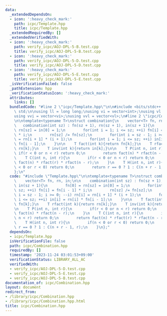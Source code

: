 ```yaml
---
data:
  _extendedDependsOn:
  - icon: ':heavy_check_mark:'
    path: icpc/Template.hpp
    title: icpc/Template.hpp
  _extendedRequiredBy: []
  _extendedVerifiedWith:
  - icon: ':heavy_check_mark:'
    path: verify_icpc/AOJ-DPL-5-B.test.cpp
    title: verify_icpc/AOJ-DPL-5-B.test.cpp
  - icon: ':heavy_check_mark:'
    path: verify_icpc/AOJ-DPL-5-D.test.cpp
    title: verify_icpc/AOJ-DPL-5-D.test.cpp
  - icon: ':heavy_check_mark:'
    path: verify_icpc/AOJ-DPL-5-E.test.cpp
    title: verify_icpc/AOJ-DPL-5-E.test.cpp
  _isVerificationFailed: false
  _pathExtension: hpp
  _verificationStatusIcon: ':heavy_check_mark:'
  attributes:
    links: []
  bundledCode: "#line 2 \"icpc/Template.hpp\"\n\n#include <bits/stdc++.h>\nusing namespace\
    \ std;\n\nusing ll = long long;\nusing vi = vector<int>;\nusing vl = vector<ll>;\n\
    using vvi = vector<vi>;\nusing vvl = vector<vl>;\n#line 2 \"icpc/Combination.hpp\"\
    \n\ntemplate<typename T>\nstruct combination{\n    vector<T> fn, rn, in;\n\n \
    \   combination(int sz) : fn(sz + 1), rn(sz + 1), in(sz + 1){\n        fn[0] =\
    \ rn[sz] = in[0] = 1;\n        for(int i = 1; i <= sz; ++i) fn[i] = fn[i - 1]\
    \ * i;\n        rn[sz] /= fn[sz];\n        for(int i = sz - 1; i >= 0; --i) rn[i]\
    \ = rn[i + 1] * (i + 1);\n        for(int i = 1; i <= sz; ++i) in[i] = rn[i] *\
    \ fn[i - 1];\n    }\n\n    T fact(int k){return fn[k];}\n    T rfact(int k){return\
    \ rn[k];}\n    T inv(int k){return in[k];}\n\n    T P(int n, int r){\n       \
    \ if(r < 0 or n < r) return 0;\n        return fact(n) * rfact(n - r);\n    }\n\
    \    T C(int n, int r){\n        if(r < 0 or n < r) return 0;\n        return\
    \ fact(n) * rfact(r) * rfact(n - r);\n    }\n    T H(int n, int r){\n        if(n\
    \ < 0 or r < 0) return 0;\n        return r == 0 ? 1 : C(n + r - 1, r);\n    }\n\
    };\n"
  code: "#include \"Template.hpp\"\n\ntemplate<typename T>\nstruct combination{\n\
    \    vector<T> fn, rn, in;\n\n    combination(int sz) : fn(sz + 1), rn(sz + 1),\
    \ in(sz + 1){\n        fn[0] = rn[sz] = in[0] = 1;\n        for(int i = 1; i <=\
    \ sz; ++i) fn[i] = fn[i - 1] * i;\n        rn[sz] /= fn[sz];\n        for(int\
    \ i = sz - 1; i >= 0; --i) rn[i] = rn[i + 1] * (i + 1);\n        for(int i = 1;\
    \ i <= sz; ++i) in[i] = rn[i] * fn[i - 1];\n    }\n\n    T fact(int k){return\
    \ fn[k];}\n    T rfact(int k){return rn[k];}\n    T inv(int k){return in[k];}\n\
    \n    T P(int n, int r){\n        if(r < 0 or n < r) return 0;\n        return\
    \ fact(n) * rfact(n - r);\n    }\n    T C(int n, int r){\n        if(r < 0 or\
    \ n < r) return 0;\n        return fact(n) * rfact(r) * rfact(n - r);\n    }\n\
    \    T H(int n, int r){\n        if(n < 0 or r < 0) return 0;\n        return\
    \ r == 0 ? 1 : C(n + r - 1, r);\n    }\n};"
  dependsOn:
  - icpc/Template.hpp
  isVerificationFile: false
  path: icpc/Combination.hpp
  requiredBy: []
  timestamp: '2023-11-24 03:01:53+09:00'
  verificationStatus: LIBRARY_ALL_AC
  verifiedWith:
  - verify_icpc/AOJ-DPL-5-D.test.cpp
  - verify_icpc/AOJ-DPL-5-E.test.cpp
  - verify_icpc/AOJ-DPL-5-B.test.cpp
documentation_of: icpc/Combination.hpp
layout: document
redirect_from:
- /library/icpc/Combination.hpp
- /library/icpc/Combination.hpp.html
title: icpc/Combination.hpp
---
```

